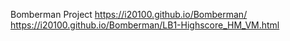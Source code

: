 Bomberman Project
https://i20100.github.io/Bomberman/
https://i20100.github.io/Bomberman/LB1-Highscore_HM_VM.html
